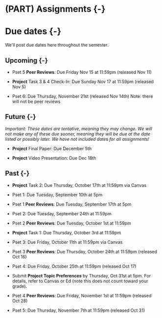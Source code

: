 
# (PART) Assignments {-}

# Due dates {-}

We'll post due dates here throughout the semester. 

## Upcoming {-}

- Pset 5 **Peer Reviews**: Due Friday Nov 15 at 11:59pm (released Nov 11)

- **Project** Task 3 & 4 Check-In: Due Sunday Nov 17 at 11:59pm (released Nov 5)

- Pset 6:  Due Thursday, November 21st (released Nov 14th) Note: there will not be peer reviews

## Future {-}

*Important: These dates are tentative, meaning they may change. We will not make any of these due sooner, meaning they will be due at the date listed or possibly later. We have not included dates for all assignments!*

- **Project** Final Paper: Due December 5th

- **Project** Video Presentation: Due Dec 18th

## Past {-}

- **Project** Task 2: Due Thursday, October 17th at 11:59pm via Canvas

- Pset 1: Due Tuesday, September 10th at 5pm 

- Pset 1 **Peer Reviews**: Due Tuesday, September 17th at 5pm 

- Pset 2: Due Tuesday, September 24th at 11:59pm 

- Pset 2 **Peer Reviews**: Due Tuesday, October 1st at 11:59pm 

- **Project** Task 1: Due Thursday, October 3rd at 11:59pm

- Pset 3: Due Friday, October 11th at 11:59pm via Canvas

- Pset 3 **Peer Reviews**: Due Thursday, October 24th at 11:59pm (released Oct 16)

- Pset 4: Due Friday, October 25th at 11:59pm (released Oct 17)

- Submit **Project Topic Preferences** by Thursday, Oct 31st at 5pm. For details, refer to Canvas or Ed (note this does not count toward your grade).

- Pset 4 **Peer Reviews**: Due Friday, November 1st at 11:59pm (released Oct 28)

- Pset 5: Due Thursday, November 7th at 11:59pm (released Oct 31)
